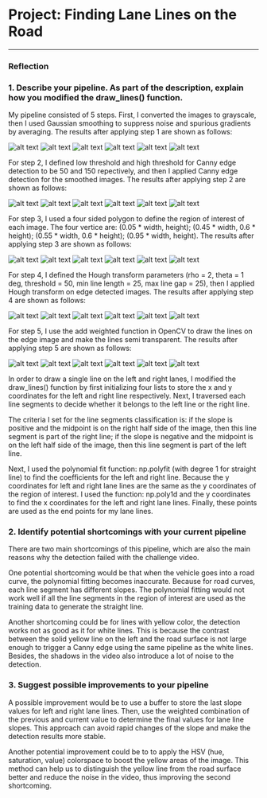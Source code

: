# **Project: Finding Lane Lines on the Road** 

<!-- ## Writeup Template

### You can use this file as a template for your writeup if you want to submit it as a markdown file. But feel free to use some other method and submit a pdf if you prefer.

---

**Finding Lane Lines on the Road**

The goals / steps of this project are the following:
* Make a pipeline that finds lane lines on the road
* Reflect on your work in a written report -->


[//]: # (Image References)

[image1]: ./examples/grayscale.jpg "Grayscale"
[step1_solidWhiteCurve]: ./test_images_output/step1_solidWhiteCurve.jpg
[step1_solidWhiteRight]: ./test_images_output/step1_solidWhiteRight.jpg
[step1_solidYellowCurve]: ./test_images_output/step1_solidYellowCurve.jpg
[step1_solidYellowCurve2]: ./test_images_output/step1_solidYellowCurve2.jpg
[step1_solidYellowLeft]: ./test_images_output/step1_solidYellowLeft.jpg
[step1_whiteCarLaneSwitch]: ./test_images_output/step1_whiteCarLaneSwitch.jpg

[step2_solidWhiteCurve]: ./test_images_output/step2_solidWhiteCurve.jpg
[step2_solidWhiteRight]: ./test_images_output/step2_solidWhiteRight.jpg
[step2_solidYellowCurve]: ./test_images_output/step2_solidYellowCurve.jpg
[step2_solidYellowCurve2]: ./test_images_output/step2_solidYellowCurve2.jpg
[step2_solidYellowLeft]: ./test_images_output/step2_solidYellowLeft.jpg
[step2_whiteCarLaneSwitch]: ./test_images_output/step2_whiteCarLaneSwitch.jpg

[step3_solidWhiteCurve]: ./test_images_output/step3_solidWhiteCurve.jpg
[step3_solidWhiteRight]: ./test_images_output/step3_solidWhiteRight.jpg
[step3_solidYellowCurve]: ./test_images_output/step3_solidYellowCurve.jpg
[step3_solidYellowCurve2]: ./test_images_output/step3_solidYellowCurve2.jpg
[step3_solidYellowLeft]: ./test_images_output/step3_solidYellowLeft.jpg
[step3_whiteCarLaneSwitch]: ./test_images_output/step3_whiteCarLaneSwitch.jpg

[step4_solidWhiteCurve]: ./test_images_output/step4_solidWhiteCurve.jpg
[step4_solidWhiteRight]: ./test_images_output/step4_solidWhiteRight.jpg
[step4_solidYellowCurve]: ./test_images_output/step4_solidYellowCurve.jpg
[step4_solidYellowCurve2]: ./test_images_output/step4_solidYellowCurve2.jpg
[step4_solidYellowLeft]: ./test_images_output/step4_solidYellowLeft.jpg
[step4_whiteCarLaneSwitch]: ./test_images_output/step4_whiteCarLaneSwitch.jpg

[step5_solidWhiteCurve]: ./test_images_output/solidWhiteCurve.jpg
[step5_solidWhiteRight]: ./test_images_output/solidWhiteRight.jpg
[step5_solidYellowCurve]: ./test_images_output/solidYellowCurve.jpg
[step5_solidYellowCurve2]: ./test_images_output/solidYellowCurve2.jpg
[step5_solidYellowLeft]: ./test_images_output/solidYellowLeft.jpg
[step5_whiteCarLaneSwitch]: ./test_images_output/whiteCarLaneSwitch.jpg


---

### Reflection

### 1. Describe your pipeline. As part of the description, explain how you modified the draw_lines() function.

My pipeline consisted of 5 steps. First, I converted the images to grayscale, then I used Gaussian smoothing to suppress noise and spurious gradients by averaging. The results after applying step 1 are shown as follows:

![alt text][step1_solidWhiteCurve]
![alt text][step1_solidWhiteRight]
![alt text][step1_solidYellowCurve]
![alt text][step1_solidYellowCurve2]
![alt text][step1_solidYellowLeft]
![alt text][step1_whiteCarLaneSwitch]

For step 2, I defined low threshold and high threshold for Canny edge detection to be 50 and 150 repectively, and then I applied Canny edge detection for the smoothed images. The results after applying step 2 are shown as follows:

![alt text][step2_solidWhiteCurve]
![alt text][step2_solidWhiteRight]
![alt text][step2_solidYellowCurve]
![alt text][step2_solidYellowCurve2]
![alt text][step2_solidYellowLeft]
![alt text][step2_whiteCarLaneSwitch]

For step 3, I used a four sided polygon to define the region of interest of each image. The four vertice are: (0.05 * width, height); (0.45 * width, 0.6 * height); (0.55 * width, 0.6 * height); (0.95 * width, height). The results after applying step 3 are shown as follows:

![alt text][step3_solidWhiteCurve]
![alt text][step3_solidWhiteRight]
![alt text][step3_solidYellowCurve]
![alt text][step3_solidYellowCurve2]
![alt text][step3_solidYellowLeft]
![alt text][step3_whiteCarLaneSwitch]

For step 4, I defined the Hough transform parameters (rho = 2, theta = 1 deg, threshold = 50, min line length = 25, max line gap = 25), then I applied Hough transform on edge detected images. The results after applying step 4 are shown as follows:

![alt text][step4_solidWhiteCurve]
![alt text][step4_solidWhiteRight]
![alt text][step4_solidYellowCurve]
![alt text][step4_solidYellowCurve2]
![alt text][step4_solidYellowLeft]
![alt text][step4_whiteCarLaneSwitch]

For step 5, I use the add weighted function in OpenCV to draw the lines on the edge image and make the lines semi transparent. The results after applying step 5 are shown as follows:

![alt text][step5_solidWhiteCurve]
![alt text][step5_solidWhiteRight]
![alt text][step5_solidYellowCurve]
![alt text][step5_solidYellowCurve2]
![alt text][step5_solidYellowLeft]
![alt text][step5_whiteCarLaneSwitch]

In order to draw a single line on the left and right lanes, I modified the draw_lines() function by first initializing four lists to store the x and y coordinates for the left and right line respectively. Next, I traversed each line segments to decide whether it belongs to the left line or the right line. 

The criteria I set for the line segments classification is: if the slope is positive and the midpoint is on the right half side of the image, then this line segment is part of the right line; if the slope is negative and the midpoint is on the left half side of the image, then this line segment is part of the left line. 

Next, I used the polynomial fit function: np.polyfit (with degree 1 for straight line) to find the coefficients for the left and right line. Because the y coordinates for left and right lane lines are the same as the y coordinates of the region of interest. I used the function: np.poly1d and the y coordinates to find the x coordinates for the left and right lane lines. Finally, these points are used as the end points for my lane lines.


### 2. Identify potential shortcomings with your current pipeline

There are two main shortcomings of this pipeline, which are also the main reasons why the detection failed with the challenge video.

One potential shortcoming would be that when the vehicle goes into a road curve, the polynomial fitting becomes inaccurate. Because for road curves, each line segment has different slopes. The polynomial fitting would not work well if all the line segments in the region of interest are used as the training data to generate the straight line.

Another shortcoming could be for lines with yellow color, the detection works not as good as it for white lines. This is because the contrast between the solid yellow line on the left and the road surface is not large enough to trigger a Canny edge using the same pipeline as the white lines. Besides, the shadows in the video also introduce a lot of noise to the detection.


### 3. Suggest possible improvements to your pipeline

A possible improvement would be to use a buffer to store the last slope values for left and right lane lines. Then, use the weighted combination of the previous and current value to determine the final values for lane line slopes. This approach can avoid rapid changes of the slope and make the detection results more stable. 

Another potential improvement could be to to apply the HSV (hue, saturation, value) colorspace to boost the yellow areas of the image. This method can help us to distinguish the yellow line from the road surface better and reduce the noise in the video, thus improving the second shortcoming.

